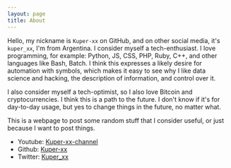 ```yaml
---
layout: page
title: About
---
```


Hello, my nickname is `Kuper-xx` on GitHub, and on other social media, it's `kuper_xx`, I'm from Argentina. I consider myself a tech-enthusiast. I love programming, for example: Python, JS, CSS, PHP, Ruby, C++, and other languages like Bash, Batch. I think this expresses a likely desire for automation with symbols, which makes it easy to see why I like data science and hacking, the description of information, and control over it.

I also consider myself a tech-optimist, so I also love Bitcoin and cryptocurrencies. I think this is a path to the future. I don't know if it's for day-to-day usage, but yes to change things in the future, no matter what.

This is a webpage to post some random stuff that I consider useful, or just because I want to post things.

* Youtube: [Kuper-xx-channel](https://www.youtube.com/@Kuper-xx-channel)
* Github: [Kuper-xx](https://github.com/kuper-xx)
* Twitter: [Kuper_xx](https://x.com/kuper_xx)